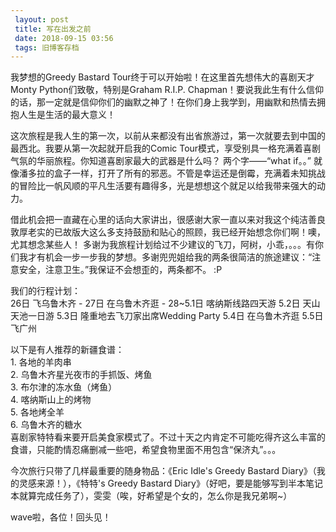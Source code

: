 ```yaml
---
 layout: post
 title: 写在出发之前
 date: 2018-09-15 03:56
 tags: 旧博客存档
---
```

我梦想的Greedy Bastard Tour终于可以开始啦！在这里首先想伟大的喜剧天才Monty Python们致敬，特别是Graham R.I.P.
Chapman！要说我此生有什么信仰的话，那一定就是信仰你们的幽默之神了！在你们身上我学到，用幽默和热情去拥抱人生是生活的最大意义！

这次旅程是我人生的第一次，以前从来都没有出省旅游过，第一次就要去到中国的最西北。我要从第一次起就开启我的Comic
Tour模式，享受别具一格充满着喜剧气氛的华丽旅程。你知道喜剧家最大的武器是什么吗？ 两个字——“what if。。”
就像潘多拉的盒子一样，打开了所有的邪恶。不管是幸运还是倒霉，充满着未知挑战的冒险比一帆风顺的平凡生活要有趣得多，光是想想这个就足以给我带来强大的动力。

借此机会把一直藏在心里的话向大家讲出，很感谢大家一直以来对我这个纯洁善良敦厚老实的已故版大这么多支持鼓励和贴心的照顾，我已经开始想念你们啊！噢，尤其想念某些人！
多谢为我旅程计划给过不少建议的飞刀，阿树，小乖，。。。有你们我才有机会一步一步我的梦想。多谢兜兜姐给我的两条很简洁的旅途建议：“注意安全，注意卫生。”我保证不会想歪的，两条都不。
:P

我们的行程计划：  
26日 飞乌鲁木齐 - 27日 在乌鲁木齐逛 - 28~5.1日 喀纳斯线路四天游 5.2日 天山天池一日游 5.3日 隆重地去飞刀家出席Wedding
Party 5.4日 在乌鲁木齐逛 5.5日 飞广州

以下是有人推荐的新疆食谱：  
1\. 各地的羊肉串  
2\. 乌鲁木齐星光夜市的手抓饭、烤鱼  
3\. 布尔津的冻水鱼（烤鱼）  
4\. 喀纳斯山上的烤物  
5\. 各地烤全羊  
6\. 乌鲁木齐的糖水  
喜剧家特特看来要开启美食家模式了。不过十天之内肯定不可能吃得齐这么丰富的食谱，只能酌情忍痛删减一些吧，希望食物里面不用包含“保济丸”。。。

今次旅行只带了几样最重要的随身物品：《Eric Idle's Greedy Bastard Diary》（我的灵感来源！），《特特's Greedy
Bastard Diary》（好吧，要是能够写到半本笔记本就算完成任务了），雯雯（唉，好希望是个女的，怎么你是我兄弟啊~）

wave啦，各位！回头见！

